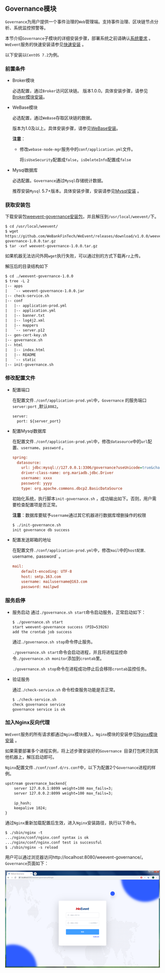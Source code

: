 ## Governance模块
`Governance`为用户提供一个事件治理的`Web`管理端。支持事件治理、区块链节点分析、系统监控预警等。

本节介绍`Governance`子模块的详细安装步骤，部署系统之前请确认[系统要求](../environment.html) 。 `WeEvent`服务的快速安装请参见[快速安装](../quickinstall.html) 。

以下安装以`CentOS 7.2`为例。

### 前置条件

- Broker模块

   必选配置，通过`Broker`访问区块链。
   版本1.0.0。具体安装步骤，请参见[Broker模块安装](./broker.html)。

- WeBase模块

  必选配置，通过`WeBase`存取区块链的数据。

  版本为1.0及以上。具体安装步骤，请参见[WeBase安装](https://github.com/WeBankFinTech/WeBase)。

  **注意**：

  - 修改`webase-node-mgr`服务中的`conf/application.yml`文件。

    将`isUseSecurity`配置成`false`，`isDeleteInfo`配置成`false`


- Mysql数据库

  必选配置。`Governance`通过`Mysql`存储统计数据。

  推荐安装`Mysql` 5.7+版本。具体安装步骤，安装请参见[Mysql安装](http://dev.mysql.com/downloads/mysql/) 。


### 获取安装包

下载安装包[weevent-governance安装包](https://github.com/WeBankFinTech/WeEvent/releases/download/v1.0.0/weevent-governance-1.0.0.tar.gz
)，并且解压到`/usr/local/weevent/`下。

```shell
$ cd /usr/local/weevent/
$ wget https://github.com/WeBankFinTech/WeEvent/releases/download/v1.0.0/weevent-governance-1.0.0.tar.gz
$ tar -xvf weevent-governance-1.0.0.tar.gz
```

如果机器无法访问外网`wget`执行失败，可以通过别的方式下载再`rz`上传。

解压后的目录结构如下

```
$ cd ./weevent-governance-1.0.0
$ tree -L 2
|-- apps
|   `-- weevent-governance-1.0.0.jar
|-- check-service.sh
|-- conf
|   |-- application-prod.yml
|   |-- application.yml
|   |-- banner.txt
|   |-- log4j2.xml
|   |-- mappers
|   `-- server.p12
|-- gen-cert-key.sh
|-- governance.sh
|-- html
|   |-- index.html
|   |-- README
|   `-- static
|-- init-governance.sh
```

### 修改配置文件

- 配置端口

  在配置文件`./conf/application-prod.yml`中，`Governance` 的服务端口`server:port` ,默认`8082`。

  ```
  server:
    port: ${server_port}
  ```


- 配置Mysql数据库

    在配置文件`./conf/application-prod.yml`中，修改`datasource`中的`url`配置、`username`、`password` 。

    ```ini
    spring:  
      datasource:
        url: jdbc:mysql://127.0.0.1:3306/governance?useUnicode=true&characterEncoding=utf-8&useSSL=false
        driver-class-name: org.mariadb.jdbc.Driver
        username: xxxx
        password: yyyy
        type: org.apache.commons.dbcp2.BasicDataSource
    ```
    初始化系统，执行脚本`init-governance.sh` ，成功输出如下。否则，用户需要检查配置项是否正常。

    **注意**：数据库要赋予`username`通过其它机器进行数据库增删操作的权限

    ```
    $ ./init-governance.sh
    init governance db success
    ```

- 配置发送邮箱的地址

    在配置文件`./conf/application-prod.yml`中，修改`mail`中的`host配置、`username`、`password` 。

    ```ini
    mail:
        default-encoding: UTF-8
        host: smtp.163.com
        username: mailusername@163.com
        password: mailpwd
    ```

### 服务启停

- 服务启动
  通过`./governance.sh start`命令启动服务，正常启动如下：

  ```shell
  $ ./governance.sh start
  start weevent-governance success (PID=53926)
  add the crontab job success
  ```

  通过`./governance.sh stop`命令停止服务。

  `./governance.sh start`命令会启动进程，并且将进程监控命令`./governance.sh monitor`添加到`crontab`里。

  `./governance.sh stop`命令在进程成功停止后会移除`crontab`监控任务。

- 验证服务

  通过`./check-service.sh` 命令检查服务功能是否正常。

  ```shell
  $ ./check-service.sh
  check governance service
  governance service is ok
  ```

### 加入Nginx反向代理

`WeEvent`服务的所有请求都通过`Nginx`模块接入，`Nginx`模块的安装参见[Nginx模块安装](./nginx.html) 。

如果需要部署多个进程实例，将上述步骤安装好的`Governance `目录打包拷贝到其他机器上，解压启动即可。

`Nginx`配置文件`./conf/conf.d/rs.conf`中，以下为配置2个`Governance`进程的样例。

```nginx
upstream governance_backend{
    server 127.0.0.1:8099 weight=100 max_fails=3;
    server 127.0.0.2:8099 weight=100 max_fails=3;
    
    ip_hash;
    keepalive 1024; 
}
```

通过`Nginx`重新加载配置后生效，进入`Nginx`安装路径，执行以下命令。

```
$ ./sbin/nginx -t
.../nginx/conf/nginx.conf syntax is ok
.../nginx/conf/nginx.conf test is successful
$ ./sbin/nginx -s reload
```

用户可以通过浏览器访问http://localhost:8080/weevent-governance/。`Governance`页面如下：

![](../../image/Governance-ui.png)




